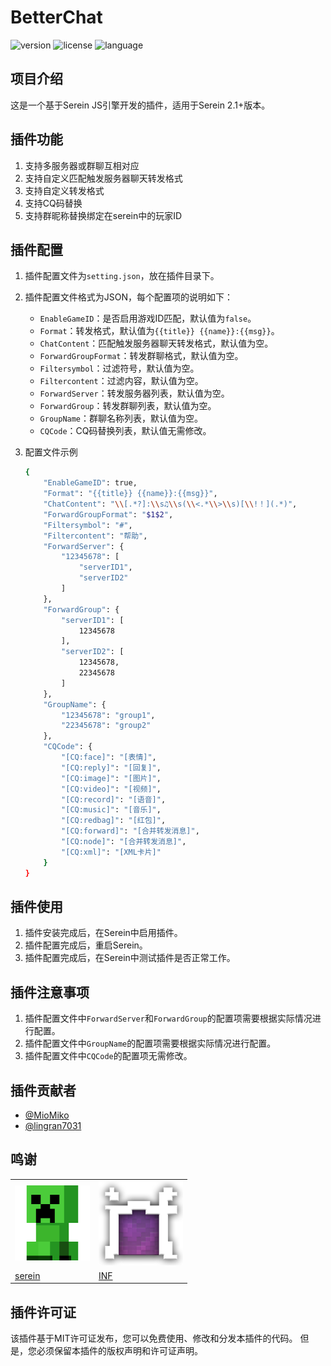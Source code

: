  # BetterChat
<img src="https://img.shields.io/badge/version-1.0.1-blue.svg" alt="version">
<img src="https://img.shields.io/badge/license-MIT-green.svg" alt="license">
<img src="https://img.shields.io/badge/language-JavaScript-orange.svg" 
alt="language">

## 项目介绍
这是一个基于Serein JS引擎开发的插件，适用于Serein 2.1+版本。
## 插件功能
1. 支持多服务器或群聊互相对应
2. 支持自定义匹配触发服务器聊天转发格式
3. 支持自定义转发格式
4. 支持CQ码替换
5. 支持群昵称替换绑定在serein中的玩家ID

## 插件配置
1. 插件配置文件为`setting.json`，放在插件目录下。
2. 插件配置文件格式为JSON，每个配置项的说明如下：
    - `EnableGameID`：是否启用游戏ID匹配，默认值为`false`。
    - `Format`：转发格式，默认值为`{{title}} {{name}}:{{msg}}`。
    - `ChatContent`：匹配触发服务器聊天转发格式，默认值为空。
    - `ForwardGroupFormat`：转发群聊格式，默认值为空。
    - `Filtersymbol`：过滤符号，默认值为空。
    - `Filtercontent`：过滤内容，默认值为空。
    - `ForwardServer`：转发服务器列表，默认值为空。
    - `ForwardGroup`：转发群聊列表，默认值为空。
    - `GroupName`：群聊名称列表，默认值为空。
    - `CQCode`：CQ码替换列表，默认值无需修改。

3. 配置文件示例
    ``` bash
    {
        "EnableGameID": true,
        "Format": "{{title}} {{name}}:{{msg}}",
        "ChatContent": "\\[.*?]:\\s♫\\s(\\<.*\\>\\s)[\\!！](.*)",
        "ForwardGroupFormat": "$1$2",
        "Filtersymbol": "#",
        "Filtercontent": "帮助",
        "ForwardServer": {
            "12345678": [
                "serverID1",
                "serverID2"
            ]
        },
        "ForwardGroup": {
            "serverID1": [
                12345678
            ],
            "serverID2": [
                12345678,
                22345678
            ]
        },
        "GroupName": {
            "12345678": "group1",
            "22345678": "group2"
        },
        "CQCode": {
            "[CQ:face]": "[表情]",
            "[CQ:reply]": "[回复]",
            "[CQ:image]": "[图片]",
            "[CQ:video]": "[视频]",
            "[CQ:record]": "[语音]",
            "[CQ:music]": "[音乐]",
            "[CQ:redbag]": "[红包]",
            "[CQ:forward]": "[合并转发消息]",
            "[CQ:node]": "[合并转发消息]",
            "[CQ:xml]": "[XML卡片]"
        }
    }
    ```

## 插件使用
1. 插件安装完成后，在Serein中启用插件。
2. 插件配置完成后，重启Serein。
3. 插件配置完成后，在Serein中测试插件是否正常工作。

## 插件注意事项
1. 插件配置文件中`ForwardServer`和`ForwardGroup`的配置项需要根据实际情况进行配置。
2. 插件配置文件中`GroupName`的配置项需要根据实际情况进行配置。
3. 插件配置文件中`CQCode`的配置项无需修改。

## 插件贡献者
- [@MioMiko](https://github.com/MioMiko)
- [@lingran7031](https://github.com/lingran7031)

## 鸣谢
|   |   |
| ------------ | -------------- |
|<img src="./resources/serein.png" width="120" alt="logo"> |<img src="./resources/inf-logo-x135.png" alt="logo"> |
|[serein](https://github.com/SereinDev) |[INF](https://github.com/inf-mc) |


## 插件许可证
该插件基于MIT许可证发布，您可以免费使用、修改和分发本插件的代码。
但是，您必须保留本插件的版权声明和许可证声明。
